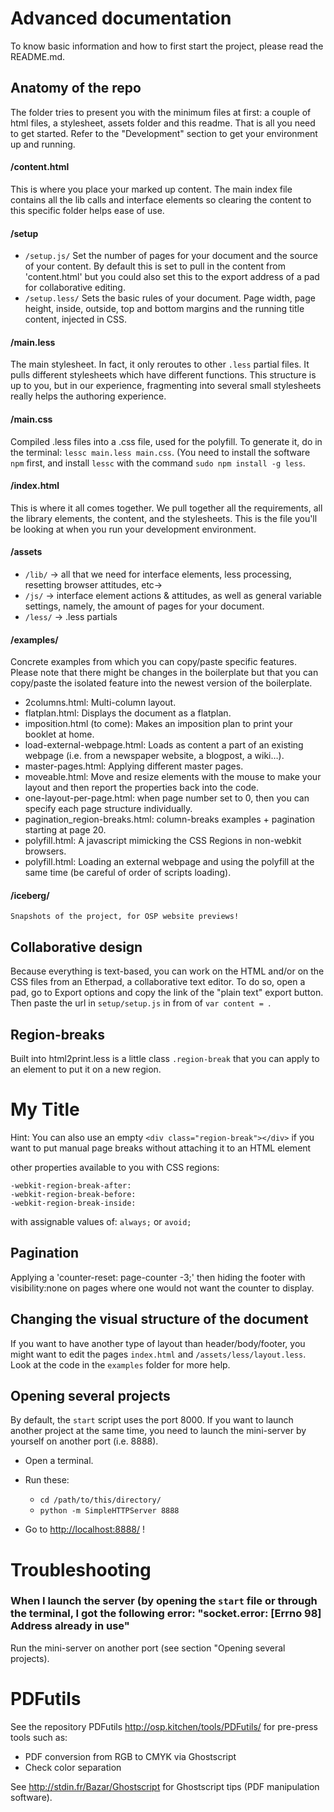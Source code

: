 Advanced documentation
======================

To know basic information and how to first start the project, please read the README.md.



Anatomy of the repo
-------------------

The folder tries to present you with the minimum files at first: a couple of html files, a stylesheet, assets folder and this readme.
That is all you need to get started. Refer to the "Development" section to get your environment up and running.

#### /content.html
This is where you place your marked up content. The main index file contains all the lib calls and interface elements so clearing the content to this specific folder helps ease of use.

#### /setup

- `/setup.js/` Set the number of pages for your document and the source of your content. By default this is set to pull in the content from 'content.html' but you could also set this to the export address of a pad for collaborative editing.
- `/setup.less/` Sets the basic rules of your document. Page width, page height, inside, outside, top and bottom margins and the running title content, injected in CSS.

#### /main.less
The main stylesheet. In fact, it only reroutes to other `.less` partial files. It pulls different stylesheets which have different functions. This structure is up to you, but in our experience, fragmenting into several small stylesheets really helps the authoring experience.

#### /main.css
Compiled .less files into a .css file, used for the polyfill. To generate it, do in the terminal: `lessc main.less main.css`. (You need to install the software `npm` first, and install `lessc` with the command `sudo npm install -g less`.

#### /index.html
This is where it all comes together. We pull together all the requirements, all the library elements, the content, and the stylesheets. This is the file you'll be looking at when you run your development environment.

#### /assets

- `/lib/` → all that we need for interface elements, less processing, resetting browser attitudes, etc→
- `/js/` → interface element actions & attitudes, as well as general variable settings, namely, the amount of pages for your document.
- `/less/` → .less partials

#### /examples/

Concrete examples from which you can copy/paste specific features. Please note that there might be changes in the boilerplate but that you can copy/paste the isolated feature into the newest version of the boilerplate.

- 2columns.html: Multi-column layout.
- flatplan.html: Displays the document as a flatplan.
- imposition.html (to come): Makes an imposition plan to print your booklet at home.
- load-external-webpage.html: Loads as content a part of an existing webpage (i.e. from a newspaper website, a blogpost, a wiki…).
- master-pages.html: Applying different master pages.
- moveable.html: Move and resize elements with the mouse to make your layout and then report the properties back into the code.
- one-layout-per-page.html: when page number set to 0, then you can specify each page structure individually.
- pagination_region-breaks.html: column-breaks examples + pagination starting at page 20.
- polyfill.html: A javascript mimicking the CSS Regions in non-webkit browsers.
- polyfill.html: Loading an external webpage and using the polyfill at the same time (be careful of order of scripts loading).

#### /iceberg/
	Snapshots of the project, for OSP website previews!





Collaborative design
--------------------
Because everything is text-based, you can work on the HTML and/or on the CSS files from an Etherpad, a collaborative text editor. To do so, open a pad, go to Export options and copy the link of the "plain text" export button. Then paste the url in `setup/setup.js` in from of `var content = `.





Region-breaks
-------------

Built into html2print.less is a little class `.region-break` that you can apply to an element to put it on a new region.
    <h1 class="region-break">My Title</h1>

Hint:
You can also use an empty `<div class="region-break"></div>` 
if you want to put manual page breaks without attaching it to an HTML element

other properties available to you with CSS regions:

    -webkit-region-break-after:
    -webkit-region-break-before:
    -webkit-region-break-inside:

with assignable values of: `always;` or `avoid;`





Pagination
----------

Applying a 'counter-reset: page-counter -3;'
then hiding the footer with visibility:none on pages where one would not want the counter to display.





Changing the visual structure of the document
---------------------------------------------

If you want to have another type of layout than header/body/footer, you might want to edit the pages `index.html` and `/assets/less/layout.less`. Look at the code in the `examples` folder for more help.





Opening several projects
------------------------

By default, the `start` script uses the port 8000. If you want to launch another project at the same time, you need to launch the mini-server by yourself on another port (i.e. 8888).

- Open a terminal.
- Run these:

   - `cd /path/to/this/directory/`
   - `python -m SimpleHTTPServer 8888`

- Go to <http://localhost:8888/> !





Troubleshooting
===============

### When I launch the server (by opening the `start` file or through the terminal, I got the following error: "socket.error: [Errno 98] Address already in use"

Run the mini-server on another port (see section "Opening several projects).





PDFutils
========
See the repository PDFutils <http://osp.kitchen/tools/PDFutils/> for
pre-press tools such as:

- PDF conversion from RGB to CMYK via Ghostscript
- Check color separation

See <http://stdin.fr/Bazar/Ghostscript> for Ghostscript tips (PDF manipulation software).

